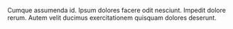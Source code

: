 Cumque assumenda id. Ipsum dolores facere odit nesciunt. Impedit dolore rerum. Autem velit ducimus exercitationem quisquam dolores deserunt.